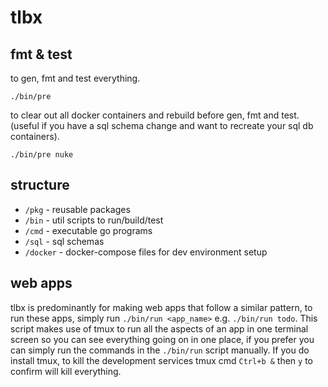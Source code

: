 tlbx
====

## fmt & test

to gen, fmt and test everything.
```
./bin/pre
```

to clear out all docker containers and rebuild before gen, fmt and test.
(useful if you have a sql schema change and want to recreate your sql db containers).
```
./bin/pre nuke
```


## structure

* `/pkg` - reusable packages
* `/bin` - util scripts to run/build/test
* `/cmd` - executable go programs
* `/sql` - sql schemas
* `/docker` - docker-compose files for dev environment setup

## web apps

tlbx is predominantly for making web apps that follow a similar pattern, to run these apps, simply run
`./bin/run <app_name>` e.g. `./bin/run todo`. This script makes use of tmux to run all the aspects of an
app in one terminal screen so you can see everything going on in one place, if you prefer you can simply run the
commands in the `./bin/run` script manually. If you do install tmux, to kill the development services tmux
cmd `Ctrl+b &` then `y` to confirm will kill everything.